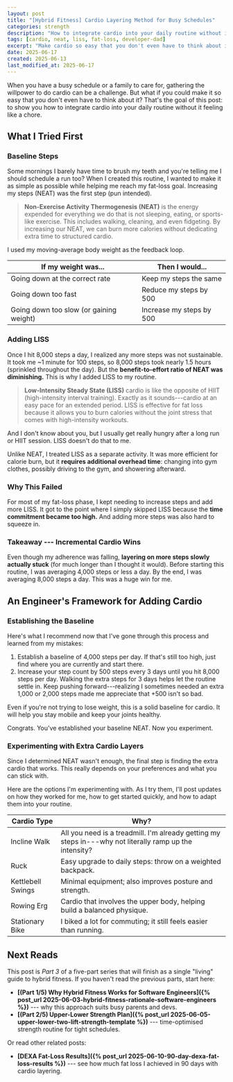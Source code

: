 ```yaml
---
layout: post
title: "[Hybrid Fitness] Cardio Layering Method for Busy Schedules"
categories: strength
description: "How to integrate cardio into your daily routine without it feeling like a chore. Focus on NEAT and LISS for sustainable fat loss."
tags: [cardio, neat, liss, fat-loss, developer-dad]
excerpt: "Make cardio so easy that you don't even have to think about it. Focus on NEAT and LISS for sustainable fat loss without the chore."
date: 2025-06-17
created: 2025-06-13
last_modified_at: 2025-06-17
---
```

When you have a busy schedule or a family to care for, gathering the willpower to do cardio can be a challenge. But what if you could make it so easy that you don't even have to think about it? That's the goal of this post: to show you how to integrate cardio into your daily routine without it feeling like a chore.

## What I Tried First

### Baseline Steps

Some mornings I barely have time to brush my teeth and you're telling me I should schedule a run too? When I created this routine, I wanted to make it as simple as possible while helping me reach my fat-loss goal. Increasing my steps (NEAT) was the first step (pun intended).

> **Non-Exercise Activity Thermogenesis (NEAT)** is the energy expended for everything we do that is not sleeping, eating, or sports-like exercise. This includes walking, cleaning, and even fidgeting. By increasing our NEAT, we can burn more calories without dedicating extra time to structured cardio.

I used my moving-average body weight as the feedback loop.

| If my weight was... | Then I would... |
| --- | --- |
| Going down at the correct rate | Keep my steps the same |
| Going down too fast | Reduce my steps by 500 |
| Going down too slow (or gaining weight) | Increase my steps by 500 |

### Adding LISS

Once I hit 8,000 steps a day, I realized any more steps was not sustainable. It took me ~1 minute for 100 steps, so 8,000 steps took nearly 1.5 hours (sprinkled throughout the day). But the **benefit-to-effort ratio of NEAT was diminishing.** This is why I added LISS to my routine.

> **Low-Intensity Steady State (LISS)** cardio is like the opposite of HIIT (high-intensity interval training). Exactly as it sounds---cardio at an easy pace for an extended period. LISS is effective for fat loss because it allows you to burn calories without the joint stress that comes with high-intensity workouts.

And I don't know about you, but I usually get really hungry after a long run or HIIT session. LISS doesn't do that to me.

Unlike NEAT, I treated LISS as a separate activity. It was more efficient for calorie burn, but it **requires additional overhead time**: changing into gym clothes, possibly driving to the gym, and showering afterward.

### Why This Failed

For most of my fat-loss phase, I kept needing to increase steps and add more LISS. It got to the point where I simply skipped LISS because the **time commitment became too high.** And adding more steps was also hard to squeeze in.

### Takeaway --- Incremental Cardio Wins

Even though my adherence was falling, **layering on more steps slowly actually stuck** (for much longer than I thought it would). Before starting this routine, I was averaging 4,000 steps or less a day. By the end, I was averaging 8,000 steps a day. This was a huge win for me.

## An Engineer's Framework for Adding Cardio

### Establishing the Baseline

Here's what I recommend now that I've gone through this process and learned from my mistakes:

1. Establish a baseline of 4,000 steps per day. If that's still too high, just find where you are currently and start there.
2. Increase your step count by 500 steps every 3 days until you hit 8,000 steps per day. Walking the extra steps for 3 days helps let the routine settle in. Keep pushing forward---realizing I sometimes needed an extra 1,000 or 2,000 steps made me appreciate that +500 isn't so bad.

Even if you're not trying to lose weight, this is a solid baseline for cardio. It will help you stay mobile and keep your joints healthy.

Congrats. You've established your baseline NEAT. Now you experiment.

### Experimenting with Extra Cardio Layers

Since I determined NEAT wasn't enough, the final step is finding the extra cardio that works. This really depends on your preferences and what you can stick with.

Here are the options I'm experimenting with. As I try them, I'll post updates on how they worked for me, how to get started quickly, and how to adapt them into your routine.

| Cardio Type | Why? |
| --- | --- |
| Incline Walk | All you need is a treadmill. I'm already getting my steps in---why not literally ramp up the intensity? |
| Ruck | Easy upgrade to daily steps: throw on a weighted backpack. |
| Kettlebell Swings | Minimal equipment; also improves posture and strength. |
| Rowing Erg | Cardio that involves the upper body, helping build a balanced physique. |
| Stationary Bike | I biked a lot for commuting; it still feels easier than running. |

## Next Reads
This post is *Part 3* of a five-part series that will finish as a single "living" guide to hybrid fitness. If you haven't read the previous parts, start here:

* **[(Part 1/5) Why Hybrid Fitness Works for Software Engineers]({% post_url 2025-06-03-hybrid-fitness-rationale-software-engineers %})** --- why this approach suits busy parents and devs.
* **[(Part 2/5) Upper-Lower Strength Plan]({% post_url 2025-06-05-upper-lower-two-lift-strength-template %})** --- time-optimised strength routine for tight schedules.

Or read other related posts:
* **[DEXA Fat-Loss Results]({% post_url 2025-06-10-90-day-dexa-fat-loss-results %})** --- see how much fat loss I achieved in 90 days with cardio layering.
